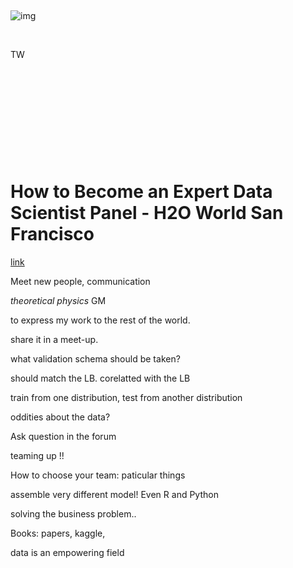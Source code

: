 ​    

  ![img]()        

 

 

​            

[        ](https://www.youtube.com/)



[       ](https://www.youtube.com/)TW













  

​                    

[        ](https://www.youtube.com/)



[       ](https://www.youtube.com/)

​                  

​            

​      

​              

# How to Become an Expert Data Scientist Panel - H2O World San Francisco

[link](https://www.youtube.com/watch?v=RtGEtzEniTQ)

Meet new people, communication

*theoretical physics* GM

to express my work to the rest of the world.

share it in a meet-up.

what validation schema should be taken?

should match the LB. corelatted with the LB

train from one distribution, test from another distribution

oddities about the data?

Ask question in the forum

teaming up !!

How to choose your team: paticular things

assemble very different model! Even R and Python



solving the business problem..

Books: papers, kaggle, 

data is an empowering field

